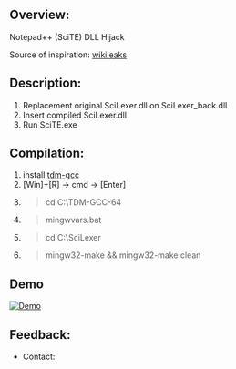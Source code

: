 ## Overview:

Notepad++ (SciTE) DLL Hijack

Source of inspiration: [wikileaks](https://t.co/j8CwdxNi8z)

## Description:
1. Replacement original SciLexer.dll on SciLexer_back.dll
2. Insert compiled SciLexer.dll
2. Run SciTE.exe

## Сompilation:
1. install [tdm-gcc](https://t.co/XUoI3xpfkb) 
2. [Win]+[R] -> cmd -> [Enter]
2. >cd C:\TDM-GCC-64
3. >mingwvars.bat
4. >cd C:\SciLexer
5. >mingw32-make && mingw32-make clean

## Demo
[![Demo](https://media.giphy.com/media/3oKIPxIr47brucpg1a/source.gif)](https://www.youtube.com/watch?v=JLl82L9ySDY)

## Feedback:
- Contact: 
